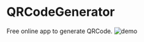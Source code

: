 # QRCodeGenerator
Free online app to generate QRCode.
![demo](Sekai58/QRCodeGenerator/image/demo_img.png)